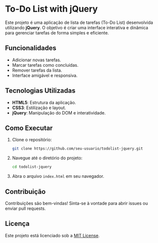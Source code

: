 # To-Do List with jQuery

Este projeto é uma aplicação de lista de tarefas (To-Do List) desenvolvida utilizando **jQuery**. O objetivo é criar uma interface interativa e dinâmica para gerenciar tarefas de forma simples e eficiente.

## Funcionalidades

- Adicionar novas tarefas.
- Marcar tarefas como concluídas.
- Remover tarefas da lista.
- Interface amigável e responsiva.

## Tecnologias Utilizadas

- **HTML5**: Estrutura da aplicação.
- **CSS3**: Estilização e layout.
- **jQuery**: Manipulação do DOM e interatividade.

## Como Executar

1. Clone o repositório:
    ```bash
    git clone https://github.com/seu-usuario/todolist-jquery.git
    ```
2. Navegue até o diretório do projeto:
    ```bash
    cd todolist-jquery
    ```
3. Abra o arquivo `index.html` em seu navegador.

## Contribuição

Contribuições são bem-vindas! Sinta-se à vontade para abrir issues ou enviar pull requests.

## Licença

Este projeto está licenciado sob a [MIT License](LICENSE).
